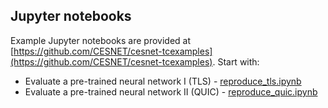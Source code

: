 ## Jupyter notebooks
Example Jupyter notebooks are provided at [https://github.com/CESNET/cesnet-tcexamples](https://github.com/CESNET/cesnet-tcexamples). Start with:

* Evaluate a pre-trained neural network I (TLS) - [reproduce_tls.ipynb](https://nbviewer.org/github/CESNET/cesnet-tcexamples/blob/main/notebooks/reproduce_tls.ipynb)
* Evaluate a pre-trained neural network II (QUIC) - [reproduce_quic.ipynb](https://nbviewer.org/github/CESNET/cesnet-tcexamples/blob/main/notebooks/reproduce_quic.ipynb)
